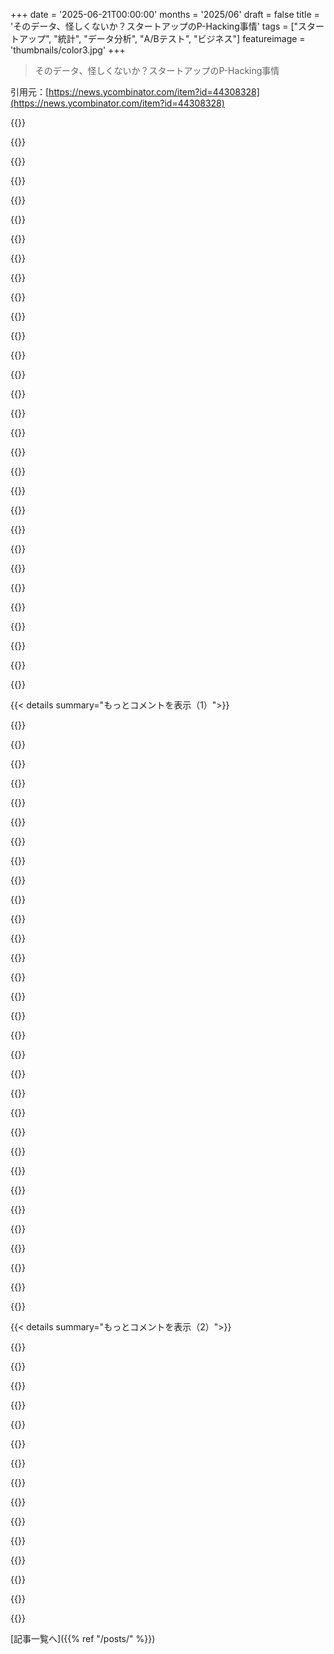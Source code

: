 +++
date = '2025-06-21T00:00:00'
months = '2025/06'
draft = false
title = 'そのデータ、怪しくないか？スタートアップのP-Hacking事情'
tags = ["スタートアップ", "統計", "データ分析", "A/Bテスト", "ビジネス"]
featureimage = 'thumbnails/color3.jpg'
+++

> そのデータ、怪しくないか？スタートアップのP-Hacking事情

引用元：[https://news.ycombinator.com/item?id=44308328](https://news.ycombinator.com/item?id=44308328)




{{<matomeQuote body="p値0.05の解釈、「偶然良く見えたものを出荷する可能性が5％」は違うよ。「効果がないと仮定した場合、今の結果が出る確率が5％」ってことだよ。" userName="kgwgk" createdAt="2025/06/22 10:41:09" color="#45d325">}}




{{<matomeQuote body="あなたの言ってることと筆者の違いを詳しく教えてくれる？" userName="wavemode" createdAt="2025/06/22 12:51:32" color="">}}




{{<matomeQuote body="これは科学者でもよく間違える微妙な点だよ。p＜0.05は「治療が効果ない確率が5％以下」じゃない。「もし治療が効果なかった（かそれ以下だった）場合、この結果が見られる確率が5％以下」って意味。後者の方が弱い主張だよ。例えば、名前だけ変えて同じ治療をしたらp値0.2だった。これは「本当に効果があった確率が80％以上」って言える？同じ治療だと知ってたら言えないよね。" userName="sweezyjeezy" createdAt="2025/06/22 14:01:28" color="#785bff">}}




{{<matomeQuote body="筆者は「偶然良く見えたものを出荷する可能性が5％」と言ったね。統計哲学の一つでは、結果は事実で、事実に確率をつけるのは無意味と考えるから、この言い方はおかしいんだ。一方、上のコメントの「効果がないと仮定した場合、結果が出る確率が5％」は、結果は事実と認め、測定の不確かさに確率を使ってるから正しい。でも、もし多数の製品を評価するワークフローについて話していて、効果がある製品とない製品があるという確率モデルを考えるなら、筆者の言い方も妥当になりうるよ。" userName="datastoat" createdAt="2025/06/22 14:17:55" color="#45d325">}}




{{<matomeQuote body="ワークフローの文脈でp値を使う時の落とし穴は、p＜0.05のプロセスでも、「本当に良い変更」と「偶然良い結果」の実際の比率に何の制限も与えないことだ。もし良い変更だけを考えるなら偽陽率は0％、悪い変更だけなら100％になる。仮説検定は洞察やセンスの代わりにはならないよ。" userName="pkhuong" createdAt="2025/06/22 15:12:32" color="#45d325">}}




{{<matomeQuote body="たくさんの製品を評価するワークフローの話でも、それが妥当になるのは、「多くの製品の間に、見逃される可能性が低いほど大きな本当の違いがある」という強い仮定がある場合に限られるよ。これはかなり強い仮定だね。" userName="kgwgk" createdAt="2025/06/22 16:03:38" color="#38d3d3">}}




{{<matomeQuote body="これがキーポイントだね。" userName="jonahx" createdAt="2025/06/22 22:23:35" color="">}}




{{<matomeQuote body="いくつかの良い解説があるけど、簡単な例を出すね。コインを5回投げて、俺が全部当てたとしよう。#1 君は「俺に予知能力がある。なぜなら予知能力がない確率が5％以下だから」と言う。#2 君は「もし俺に予知能力がなかったら、今の結果（5回連続正解）が出る確率が5％以下だから、俺に予知能力がある」と言う。#2は論理的におかしいけど、解釈は正しい（#1は完全に間違い）。予知能力はありえないから、俺は運が良かっただけだろう、ってことだね。" userName="kgwgk" createdAt="2025/06/22 15:40:27" color="#ff33a1">}}




{{<matomeQuote body="またしても全くその通りだね。君のコメントで明らかになるのは、Xが真である確率について語り始めたら、特に仮説検定の文脈では、たいてい無意識のうちにベイジアンな枠組みに入ってるってことだ。そして、事前確率を明確にした方がいい。" userName="jonahx" createdAt="2025/06/22 22:30:01" color="#ff5733">}}




{{<matomeQuote body="間違ったステートメントは「真の効果がない確率が5％以下」と言うこと。正しいステートメントは「真の効果がない場合、これらの結果が見られる確率が5％以下」と言うこと。同じ5％の閾値でも、極端な2つの場合を考えよう。1）彼らの実験アイデアは全てくだらない。現実には絶対に機能しないものばかり。そのうち5％が閾値を超え、有効なアイデアは0％だ。2）彼らのアイデアは全て素晴らしい。ユーザーのニーズを捉え、収益を増やす完璧な方法ばかり。そのうち100％が閾値を超え、有効なアイデアは100％だ。（p値は有効な実験が失敗する数を教えてくれないから、全てパスするとしよう。）これは法医学で非常によくあることで、「プロセキューターの誤謬」と呼ばれているよ。" userName="drc500free" createdAt="2025/06/22 15:28:12" color="#ff5c5c">}}




{{<matomeQuote body="統計的有意性検定って「仮説が正しいときのデータの確率」なんだよね。でも本当は「データを見たときの仮説の確率」が知りたいんだ。これって頻度論とベイズの違い。参考になる最近のポッドキャストだよ→ https://music.youtube.com/podcast/hEzpiDuYFoE" userName="productmanager" createdAt="2025/06/22 23:47:00" color="#ff5c5c">}}




{{<matomeQuote body="陽性なのに偽陽性って確率は、テストの精度だけじゃなく全体（母集団）の状況も大事なんだ。病気とかの例で考えると分かりやすいけど、著者が「陽性なら偽陽性の確率が偽陽性率と同じ」って言ってるのは違うと思うな。" userName="ghkbrew" createdAt="2025/06/22 13:59:38" color="#ff5733">}}




{{<matomeQuote body="「この結果が得られたとして、帰無仮説が正しい確率」は間違い。「帰無仮説が正しいとして、この結果かそれ以上の結果が得られる確率」が正しい理解。P(A|B) と P(B|A) はベイズで言うように違うんだよ。" userName="leoff" createdAt="2025/06/22 17:08:23" color="#45d325">}}




{{<matomeQuote body="@wavemode さんへ。つまり、連続する変数ではぴったり同じになる確率はほぼゼロだから、P値を見るときは「同じか、もっと極端な結果になる確率（裾の確率）」で考えるんだよ。低評価した人は理由を教えてくれない？" userName="esafak" createdAt="2025/06/22 14:17:07" color="#ff33a1">}}




{{<matomeQuote body="「自我枯渇」の研究がP値ハッキングの代表例になっちゃったよね。そういう不正を知っても、すぐにその結論が間違ってるって決めつけるんじゃなくて、いったん帰無仮説に戻って考えるべきだと思う。クライマーの例え（体験談だけど）みたいな感じで、悪い例から学べたら良いんだけどな。" userName="__MatrixMan__" createdAt="2025/06/24 03:08:40" color="">}}




{{<matomeQuote body="A/Bテストの統計的な考え方が分かりやすく説明されてて良いね。でも、プロダクトマーケットフィットしてないスタートアップだと、こういうテストはめっちゃ時間の無駄だよ！まずは機能作って、みんなが使うかどうか見た方が良いってことを強調したいな。" userName="simonw" createdAt="2025/06/21 23:57:49" color="#785bff">}}




{{<matomeQuote body="「こういうこと」ってのは、そもそもA/Bテストとか多変数テストをやるってことね。でも、ちゃんと正しいやり方でやらないなら、A/BテストもMVTテストも全くやらない方がマシだよ。" userName="noodletheworld" createdAt="2025/06/22 00:40:06" color="">}}




{{<matomeQuote body="正しい意思決定は、全部の証拠を考慮するベイズの考え方でやるべきなんだ。統計的仮説検定は、ベイズが分からない人のための簡単なやり方でしかないよ。" userName="killerstorm" createdAt="2025/06/22 21:17:18" color="#ff5733">}}




{{<matomeQuote body="記事の「医療レベルの厳密さ」をスタートアップに求めるのはやりすぎじゃない？人の命に関わるわけじゃないし。テストに「厳密すぎ」て、早く結果出てるのに６週間も待った経験もあるよ。結果は48時間後と変わらず。ゴールのレベルに合わせて厳密さも変えればいいんだよ。" userName="Jemaclus" createdAt="2025/06/22 00:16:39" color="#ff33a1">}}




{{<matomeQuote body="結果の正しさを気にしたり、成果を改善したいなら、厳密さはやっぱり大事だよ。重要じゃないことなら、そこまでじゃなくていい。でも、自分がどれだけ結果を気にしてるか、自分に嘘をつかないことは重要だね。" userName="epgui" createdAt="2025/06/22 00:30:01" color="">}}




{{<matomeQuote body="全く同意！スタートアップの登録画面に医療レベルの厳密さは要らない。科学研究のマインドセットはA/Bテストには向かない面も。帰無仮説検定の現状維持バイアスも不要。ベイジアン統計を最初から使うのがおすすめ。p値0.05はデフォルトとしては高すぎる。コストとリスクで調整して。もっとインパクトある改善を狙えば、テスト手法に拘らなくても結果は出る。" userName="travisjungroth" createdAt="2025/06/22 02:12:40" color="#38d3d3">}}




{{<matomeQuote body="より強いシグナルが出るまで待つっていうのは、それを待つ間に他の機会を失ってるっていう機会費用も考えないとね。" userName="renjimen" createdAt="2025/06/22 00:33:48" color="">}}




{{<matomeQuote body="p値を0.50に設定したら解決するかも？期待値を明確にするんだ。0.05なんて勝手な数字なんだから。50%当たるのでいいなら、閾値を緩くすればいいだけ。" userName="jjmarr" createdAt="2025/06/22 03:06:59" color="">}}




{{<matomeQuote body="解決策の一つは、一番良さそうな案にユーザーを少しずつ移行していくこと。でも、並行して一部はA/Bテストを続ける。これでスピードと確実性のバランスが取れると思うよ。" userName="Nevermark" createdAt="2025/06/22 01:01:58" color="">}}




{{<matomeQuote body="（コメント6を受けて）その段階なら、テストなんてスキップして、どうせ変えたいと思ってる変更をそのままやっちゃえばいいんじゃない？って気もするね！" userName="scott_w" createdAt="2025/06/22 06:43:46" color="">}}




{{<matomeQuote body="（コメント6の方法について）それって何かツールとか使ってるの？それとも毎日ちょっとずつ手動で調整してる感じ？" userName="imachine1980_" createdAt="2025/06/22 01:44:55" color="">}}




{{<matomeQuote body="「0.05より大きな勝ちを狙え」っていうのは的外れだよ。p値は効果の大きさとデータ量で決まるからね。大きな効果ならデータ少なくても分かる。ベイジアンと損失関数はマジ重要。統計的有意性より「証拠の強さ」で議論することに慣れるのがベスト。" userName="bigfudge" createdAt="2025/06/22 06:51:41" color="#ff5c5c">}}




{{<matomeQuote body="人の命に関わるか？ある程度は違う。でも、リソース有限なスタートアップで無駄なテスト続けると資金尽きて死ぬ。テスト結果を無視・誤解するのは、「自分が正しいと思いたい」気持ちや「仕事見せたい」プレッシャーのせい。UIテスト結果が微妙なら「そもそもUIってそんなに重要？」って聞くべきだけど、担当者にはキツい。本当のデータ駆動ならテストは超大事で、戦略に使うべき。全部は無理でも、テストと分析は労力と金の節約になる。" userName="bobbruno" createdAt="2025/06/22 12:00:12" color="#38d3d3">}}




{{<matomeQuote body="たとえ改善しない場合でも、とりあえずリリースするのがスタートアップ。常に動いて皆を忙しくさせて、遅い成長や高い解約率でくよくよさせないためだよ。闘争心が必要だし、悪いムードにならないためにもリリースの方がいいと思うよ。" userName="brian-armstrong" createdAt="2025/06/22 01:47:46" color="">}}




{{<matomeQuote body="効果が大きければ少ないデータでも分かるって話は、僕が言ってたことと同じだと思うんだけど、どこで論点ずれたかな？P値は効果量、分散、サンプルサイズで決まる。大きな成功は、効果が大きくて一貫性があるか、ユーザーを増やすことだね。" userName="travisjungroth" createdAt="2025/06/22 15:59:58" color="">}}




{{< details summary="もっとコメントを表示（1）">}}

{{<matomeQuote body="特にユーザーが少ないスタートアップでは、統計的に有意にするのは難しい。時には実験せず、デザインやプロダクトセンスを信じて進める必要もあるよ。実験を責任逃れのために使う人が多すぎるんだ。" userName="parpfish" createdAt="2025/06/22 05:14:03" color="#38d3d3">}}




{{<matomeQuote body="間違いの結果が「売上減」なら経営者には超重要だろ。「害を与えず、方向性を見て、偽陽性でもピボット」ってのは良い方法だけど、それはA／Bテストとは呼べないよ。" userName="scott_w" createdAt="2025/06/22 05:46:07" color="">}}




{{<matomeQuote body="多くの会社で命はかからないけど、直すのに金がかかる。資源は有限で、統計推測はうまく使うのに役立つがコストもかかる。間違いのコストが推測の10倍未満ならやらなくていい。医療研究はリソース投資が目的のことも。会社はデータ駆動が好きだけど、効果量やサンプルサイズ、多重比較とか、やると大変。Eppoみたいな会社があるのはそのためだよ。サンプル不足はよくある失敗パターン。6週間待ったのは厳密さじゃなく正しさの問題。ぺージングは「逐次検定」って標準的な手法。URL: https://lakens.github.io/statistical_inferences/<br>これ見るといいよ。間違えても直せるけど、リソースは必要。「目標に必要な厳密さ」ってのは正しさとは違うと思うよ。「統計的有意性がすべて」なら命並みは言い過ぎだし、P値だけで決めちゃダメってASAも言ってるよ。URL: https://www.amstat.org/asa/files/pdfs/p-valuestatement.pdf<br>「害を与えず、方向性を見る」なら、テストの労力は必要ないかもね。" userName="syntacticsalt" createdAt="2025/06/22 06:41:20" color="#38d3d3">}}




{{<matomeQuote body="null仮説は現状じゃなくていいんだよ。変更を良くしようと思って加えたなら、それがニュートラルか改善ってnull仮説を立てればいい。明らかに悪かったら、それを棄却して元に戻せばいい。「良いものだけ採用」じゃなく「悪いものは採用しない」って考え方だよ。" userName="yorwba" createdAt="2025/06/22 05:31:52" color="">}}




{{<matomeQuote body="テストするなって言ってるんじゃなくて、許容できるリスクの度合いの話だよ。医療は人が死ぬけど、ソフトは売上減るだけ。ぜんぜん違うだろ。「医療並みの厳密さが必要」なんて言い過ぎで、もっと緩くても大丈夫だよ。P値0.10でもA／Bテストだし、0.05に魔法はない。20%間違えても大丈夫な会社も多いと思うよ。（ちゃんとしたテストならね！)" userName="Jemaclus" createdAt="2025/06/23 18:32:10" color="#45d325">}}




{{<matomeQuote body="正しさにどれだけこだわるか正直になるのは大事だけど、優先順位のバランスもね。情報不足で適当に決める必要があることもあるけど、それは全然問題ないよ。でも、それをデータで決めたって言っちゃダメ。どっちの決め方も必要だし、正直にやればいいんだ。" userName="epgui" createdAt="2025/06/22 03:19:13" color="">}}




{{<matomeQuote body="ツールを使えば統計的有意性にどれだけ時間がかかるか事前にわかるよ。それを踏まえて待つか、P値を緩めるか決められるんだ。" userName="scott_w" createdAt="2025/06/22 06:45:31" color="#38d3d3">}}




{{<matomeQuote body="A/Bテストでも、結果を分析して結論を出すことはもちろんできるよ。" userName="scott_w" createdAt="2025/06/22 09:13:31" color="">}}




{{<matomeQuote body="このPythonパッケージを使ったことがあるよ。https://github.com/bayesianbandits/bayesianbandits" userName="hruk" createdAt="2025/06/22 15:30:27" color="#ff33a1">}}




{{<matomeQuote body="QA（バグ見逃し）とA/Bテストはかなり違うと思う。投稿は混同してるように見えるな。ROIが高いと確信する機能のQAに時間をかける方が、統計的有意性を待つより良いんじゃないかな。俺はA/Bテストとは違う問題を話してると思うよ。" userName="Jemaclus" createdAt="2025/06/23 18:20:21" color="">}}




{{<matomeQuote body="マルチアームバンディットアルゴリズムってのがあるよ。公開ツール名は知らないけど、見出しみたいに価値がすぐわかるものに特に役立つんだ。" userName="travisjungroth" createdAt="2025/06/22 01:54:33" color="#ff5733">}}




{{<matomeQuote body="まったく！事業主なら売上減はヤバいよね。でも俺はOP記事の「スタートアップは医療テストと同じ厳密さが必要」に異論を唱えたんだ。医療と違ってソフトは間違えても一時的に売上減るだけで元に戻せる。医療にないやり直しがソフトにはあるんだ。デプロイの差し戻しはよくあること！医療と同じ厳密さってのは誤解を招くと思うよ。統計的有意性を待つより、教育されたリスクを負うべきだ。君が言ってたように、スタートアップにとって停滞は死だ。俺らかなり意見一致してるね！" userName="Jemaclus" createdAt="2025/06/23 18:25:53" color="#785bff">}}




{{<matomeQuote body="＞ でもほとんどの場合、スタートアップではもっとインパクトが大きい勝ちを目指すべきで、結局P値は0.05より低くなるもんだよ。<br>この部分に異論があるな。P値の大きさは、収集データ量を知らないとほぼ無関係だ。効果が大きいとわかってて適切に設計すれば、P値は約0.05になる可能性もあるんだ。" userName="bigfudge" createdAt="2025/06/22 21:42:20" color="#38d3d3">}}




{{<matomeQuote body="君の言いたいことを言い換えるね。スタートアップは常に動き続ける習慣が必要で、停滞は死なんだ。だから早くリリースする必要がある。ってこと？" userName="scott_w" createdAt="2025/06/22 05:55:53" color="">}}




{{<matomeQuote body="これ100%同意！レイアウト比べるのに医療みたいに「治療」「対照」と扱う理由はないよ。どっちも同じくらい妥当な可能性が高い。P=0.93が出たら、ホントにネガティブと断定してレイアウト更新しない？医療で厳密なのは患者に悪い治療するのが何もしないより悪いからで、それがヒポクラテスの誓いのポイント。君のB2Cアプリにはこれはいらないんだよ。" userName="sweezyjeezy" createdAt="2025/06/22 15:08:23" color="#38d3d3">}}




{{<matomeQuote body="あとね、医療だと「この特定の治療使うか、何もしないか」って選択が多いんだ。ウェブサイトレイアウトで統計的有意性が出ないからって、スタートアップ畳む人いる？「害をなすなかれ」を別の言い方すると、ヌル結果は「今のやり方変える理由はない」ってことだよ。" userName="BrenBarn" createdAt="2025/06/22 03:23:51" color="#45d325">}}




{{<matomeQuote body="ロケット打ち上げてるわけじゃないんだから、今の作業内容と影響を考えようぜ。線引きが難しい時もあるけどね。" userName="psychoslave" createdAt="2025/06/22 05:45:10" color="">}}




{{<matomeQuote body="最初のテスト意味わかんないよ。仮説検定ならANOVAでいいじゃん。P-valueの分布が0.05付近に集まってるのはパワー不足だろ。帰無仮説が正しいならP-valueは一様分布になるはずだよ。実験デザインに問題があるように見えるな。変なレイアウトたくさんやるより、専門知識で絞った方がstatistical power 上がるぞ。分析方法も大事だけど、実験デザインの限界を知って構造化することがもっと大事。g*powerとかでサンプルサイズ計算しようぜ。<br>https://www.psychologie.hhu.de/arbeitsgruppen/allgemeine-psy..." userName="freehorse" createdAt="2025/06/22 08:28:16" color="#ff5733">}}




{{<matomeQuote body="見たA/BテストでANOVAの話なんてマジ少ないよ。実験デザインをちゃんと考える人も。P-valueの理解も generally poor だね。工学とかビジネスだと統計教育軽視されてるっぽい。速度優先でも rigor より effect size 見るべき。「売上10倍必要なスタートアップ」の視点で significant じゃないなら、統計的な significant かどうか待つの bothering しなくていいってば。" userName="majormajor" createdAt="2025/06/22 08:55:38" color="#38d3d3">}}




{{<matomeQuote body="ANOVAの話が少ないって？そりゃみんな統計学んでないか、興味ないからだろ。生物系の学生に教えたけど、ほぼ雑用扱いだったし。300人中1〜2人しか統計ちゃんと理解して卒業しなかったぜ。" userName="fho" createdAt="2025/06/22 10:36:21" color="">}}




{{<matomeQuote body="FWIW、大学の統計の教え方、全然ダメだよ。学生が全てに desperately interested だとか妄想してる。俺は卒業後に重要性に気づいて re-learn したな。大学時代は TA が f-in urns filled with colored balls の話始めたら興味なくなったぜ。" userName="TeMPOraL" createdAt="2025/06/22 10:59:14" color="">}}




{{<matomeQuote body="問題の一部はこれだよ。 colored balls の urn の話。俺が2005年に Abitur [1] した時は、高校でやる内容だったんだぜ。統計教えてた時は、本来学校で知ってるべき内容に追いつかせるために、どんどんコース内容を削らなきゃいけなかったんだ。[1]<br>https://en.m.wikipedia.org/wiki/Abitur" userName="fho" createdAt="2025/06/22 13:46:33" color="">}}




{{<matomeQuote body="f-in と呼んだのは、マジで退屈だったから。高校の確率・統計はいつも urn の時間だった。大学で応用 CS の統計でもまた出てきたんだよ。Polling urns（選挙の投票箱）とか、ashes of cremated people の urns（骨壺）とか、ポーランド語だと urn って言葉に別のイメージしかないしな。" userName="TeMPOraL" createdAt="2025/06/22 20:04:03" color="">}}




{{<matomeQuote body="で、colored balls から興味のある分野に抽象化する mental capacity がなかったってこと？生徒は pre-digested なものしか受け付けなくて、自分で考えなくていいように全部お膳立てしなきゃダメなのか？" userName="yusina" createdAt="2025/06/22 11:15:29" color="">}}




{{<matomeQuote body="統計学ってさ、具体的な使い道を知る前に習うから学校の数学みたいにつまんないんだよね。「これ何に使うの？」って感じ。役に立つかわからない抽象的なことばっかりで、しかも成績に関わるから嫌なんだよ。" userName="TeMPOraL" createdAt="2025/06/22 20:11:39" color="">}}




{{<matomeQuote body="＞「これ何に使うの？」って言い方は、他の科目にも当てはまる的外れな批判だよ。世界を理解するために学ぶんだから。今のUSの政治見ると、教育を受けてないことがどうなるかよくわかるでしょ。学校の勉強って、すぐにお金になることだけを学ぶわけじゃないんだよ。" userName="yusina" createdAt="2025/06/23 05:56:13" color="">}}




{{<matomeQuote body="＞USでは学生はお金を払うお客さんだよね。全部学ばないと就職とか人生で困るってのも分かるけど、「強制的に」統計を学ばせるってのはどうなんだろう？分かんない学生の成績が低いのはいいけどさ。仕事で使うスキルなんて、大学卒業してから学んだことばっかりだよ。" userName="fn-mote" createdAt="2025/06/22 11:43:34" color="">}}




{{<matomeQuote body="＞USで学生がお客さんって言うけど、実際はお金出してるの親だよ。勉強しないとどうなるかって、大人になってから分かること多いし。親は子供の人生のステップにお金払ってるだけで、学生自身が教育にお金払ってるって意識は薄いんじゃないかな。" userName="TeMPOraL" createdAt="2025/06/22 20:02:19" color="">}}




{{<matomeQuote body="P値をどうにかしようとするんじゃなくてさ、P値や信頼区間は教えるのやめて、ベイズの信用区間とかログオッズ比だけ教えればよくない？P値じゃないと解けない問題ってあるの？" userName="enaaem" createdAt="2025/06/22 13:19:54" color="#ff5733">}}




{{<matomeQuote body="A／Bテストをやりまくると偽陽性のリスクが増えるんだ。p = 0.05で5回有意差が出たら、一つはノイズかもって確率が1 – 0.95⁵ ≈ 23 ％にもなる。これを減らすには、四半期で許容リスクを決める、Benjamini–Hochberg (BH)補正を使う、Bayesian shrinkageとかゴーストコントロールを使う、って方法があるよ。詳しい記事はこれ見てね：<br>https://medium.com/@aisagescribe/sequential-testing-in-pract...<br>https://www.statsig.com/perspectives/controlling-false-disco...<br>https://eng.wealthfront.com/2015/10/29/how-we-avoid-ab-testi...<br>https://www.statsig.com/perspectives/informed-bayesian-ab-te..." userName="ec109685" createdAt="2025/06/22 01:11:57" color="#45d325">}}

{{</details>}}




{{< details summary="もっとコメントを表示（2）">}}

{{<matomeQuote body="＞＞前のコメントの23％ってのは、全部がノイズだった場合の最悪ケースだよ。普通は全部がダメってことはない。それぞれの有意差がホントである確率は95％だから、5回テストしたら期待値としては0.95 * 5 = 4.75回はホントに効果があったってこと。これは十分すごい確率だよ。" userName="akoboldfrying" createdAt="2025/06/22 02:52:15" color="#ff5c5c">}}




{{<matomeQuote body="＞＞前の人が言ってた「本物である確率は常に95％」ってのは違うよ。有意差がホントかどうかは、もともと差があるかどうかで変わるんだ。全く差がないなら全部ノイズでホントの確率は0％だし、大きな差があるなら100％に近いよ。" userName="kgwgk" createdAt="2025/06/22 10:20:29" color="#ff33a1">}}




{{<matomeQuote body="君の言う通りだわ。典型的な頻度論統計の勘違いをしてた。特定の前提（帰無仮説）のもとで、こういう確率になるってことしか確実に言えないんだよね。" userName="akoboldfrying" createdAt="2025/06/24 03:52:27" color="">}}




{{<matomeQuote body="そうそう。あの23％って例は、テストしたやつ全部にホントは全然差がなかった場合の最悪ケースの話ね。" userName="ec109685" createdAt="2025/06/22 03:17:25" color="">}}




{{<matomeQuote body="記事の内容、わかるわ。たぶんリンクするね。俺の経験から言わせてもらうと、スタートアップの初期でユーザーが全然いないうちは、こういうテストはやめときな。直感でコアプロダクトに集中するのが一番だよ。" userName="kylecazar" createdAt="2025/06/22 00:36:40" color="#ff5c5c">}}




{{<matomeQuote body="まったくその通り！そのコメント出ると思ってたんだ。コアプロダクトがイケてないのにA/Bテストしても、タイタニック号の甲板の椅子を並べ替えてるようなもんだよ。" userName="physix" createdAt="2025/06/22 05:08:14" color="">}}




{{<matomeQuote body="記事を読む時に気をつけてほしいんだけど、パーセント記号がいくつか抜けてて紛らわしいかも。例えば、p-valueが0.05を下回る確率が37って書いてあるとこ、37の後ろに％が必要だよ。確率って1より大きくなることはないからね。" userName="tmoertel" createdAt="2025/06/22 01:16:38" color="#ff5733">}}




{{<matomeQuote body="P-hackingの説明はわかりやすかったね。でも、医療の「薬が効くか」テストと、ソフトの「レイアウトが登録増えるか」テストは全然違うよ。ソフトは間違えてもデメリットがめっちゃ少ないんだ。薬と違って副作用とかないし、開発コストも低い。役立ちそうならどんどんリリースしちゃえばいい。だからソフトではP-hackingをそこまで気にしなくていいと思うな。偽陽性のコストが低いからね。確実に役立つ2〜3個より、多分役立つ10個の方が結果的に良い場合もあるよ。" userName="rossdavidh" createdAt="2025/06/22 18:02:30" color="#ff5733">}}




{{<matomeQuote body="記事に出てた例の4つのレイアウトのテストについてだけどさ、p-valueがどれも似たような値なのに、どういう比較をしたらどれか一つが「勝者」になるわけ？もしかして、もっと全然ダメな5つ目の選択肢があって、それと比べてるってこと？ちょっと気になったよ。" userName="kgwgk" createdAt="2025/06/22 10:34:05" color="#ff5733">}}




{{<matomeQuote body="そういうp-valueで順位つけるの、マジで間違ってるよ。比べるべきは結果そのものであって、p-valueとか平均値でランキングするのはバカげてる。スタートアップははっきりしたシグナルで判断しなきゃ。1%改善してp=0.05みたいな施策を100個やっても、ノイズだらけの環境で積み上がるなんて妄想だよ。こういう細かいことやるのは、正直言ってスタートアップでは儀式みたいなもんだね。社員が「最適化してるぞ」って気分になるためには役立つかもだけど、実際には何も変わらないことが多いよ。" userName="vjerancrnjak" createdAt="2025/06/22 10:52:14" color="#45d325">}}




{{<matomeQuote body="これは全然同意できないな。医療実験と違って、スタートアップの実験で間違えたってコストはめちゃくちゃ低いんだよ。ちょっと効果あるかなと思ったらなかった、ってだけのこと。ある施策を出すか別のを出すか決めて、次に行けばいい。もっと厳密にやるべき時もあるけど、それは「なぜ」そうなるのか、会社全体の戦略にどう影響するのか知りたい時。スタートアップには、とにかくたくさんの実験をやって、統計は適当でいいから、ただし偽陽性もあるって理解して、結果を全部真に受けないことが大事だよって言いたいね。" userName="kdamica" createdAt="2025/06/22 03:50:47" color="#ff5733">}}




{{<matomeQuote body="危険なのは、統計の数字そのものより、何を測るかっていう指標がちゃんと意味をなしてるかだと思うな。たとえば、クリック率が高くても、ユーザーが「これ違った！」ってすぐ閉じちゃったらダメだろ？見るべき指標が大事だよ。" userName="bravesoul2" createdAt="2025/06/22 03:56:43" color="#ff33a1">}}




{{<matomeQuote body="コメント8の最後の文はわかるわ。でも記事の著者は、レイアウト実験の結果を過大評価すると、スタートアップにとって時間と共にコストが増えるってのを上手く説明してたと思う。スタートアップでまず考えるべきは、「そもそもこれやる意味あんの？」ってことだよね。レイアウトいじりってついやりたくなるけど、マジで成果が出ないことも多いし、リソース食わなくても「進んでる気になってるだけ」になったり、思考が部分的な最適化にハマっちゃったりするから気をつけなきゃ。" userName="lemmsjid" createdAt="2025/06/22 19:49:46" color="#45d325">}}




{{<matomeQuote body="…あるいはさ、ウェブサイトの細かい調整に依存しない、もっと根本的に強いプロダクトを作ればいいんじゃない？" userName="kookamamie" createdAt="2025/06/22 07:28:27" color="#ff5c5c">}}

{{</details>}}



[記事一覧へ]({{% ref "/posts/" %}})
